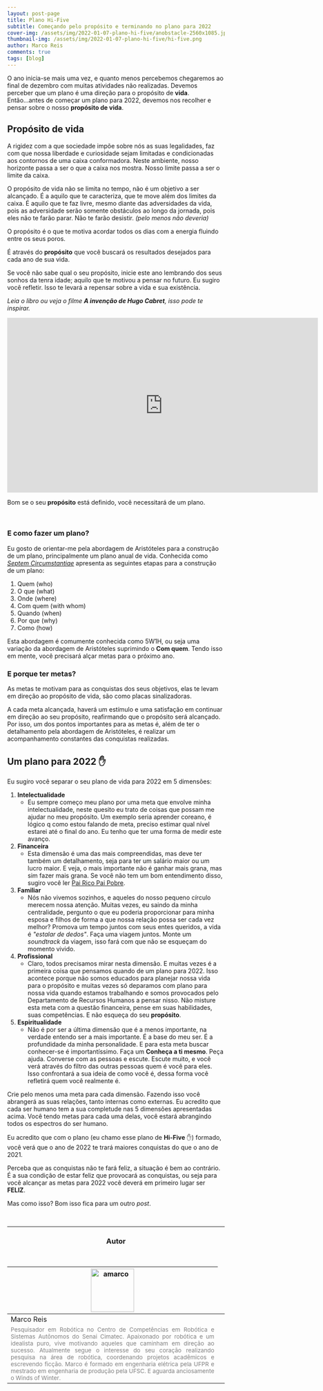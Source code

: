 ```yaml
---
layout: post-page
title: Plano Hi-Five
subtitle: Começando pelo propósito e terminando no plano para 2022
cover-img: /assets/img/2022-01-07-plano-hi-five/anobstacle-2560x1085.jpg
thumbnail-img: /assets/img/2022-01-07-plano-hi-five/hi-five.png
author: Marco Reis
comments: true
tags: [blog]
---
```


<!-- ## Introdução -->

O ano inicia-se mais uma vez, e quanto menos percebemos chegaremos ao final de dezembro com muitas atividades não realizadas. Devemos perceber que um plano é uma direção para o propósito de **vida**. Então...antes de começar um plano para 2022, devemos nos recolher e pensar sobre o nosso **propósito de vida**.

## Propósito de vida
A rigidez com a que sociedade impõe sobre nós as suas legalidades, faz com que nossa liberdade e curiosidade sejam limitadas e condicionadas aos contornos de uma caixa conformadora. Neste ambiente, nosso horizonte passa a ser o que a caixa nos mostra. Nosso limite passa a ser o limite da caixa.

O propósito de vida não se limita no tempo, não é um objetivo a ser alcançado. É a aquilo que te caracteriza, que te move além dos limites da caixa. É aquilo que te faz livre, mesmo diante das adversidades da vida, pois as adversidade serão somente obstáculos ao longo da jornada, pois eles não te farão parar. Não te farão desistir. *(pelo menos não deveria)*

O propósito é o que te motiva acordar todos os dias com a energia fluindo entre os seus poros.

É através do **propósito** que você buscará os resultados desejados para cada ano de sua vida.

Se você não sabe qual o seu propósito, inicie este ano lembrando dos seus sonhos da tenra idade; aquilo que te motivou a pensar no futuro. Eu sugiro você refletir. Isso te levará a repensar sobre a vida e sua existência. 

*Leia o libro ou veja o filme **A invenção de Hugo Cabret**, isso pode te inspirar.*

<!-- [![O propósitco](https://img.youtube.com/vi/AIkWNjh_eo0/0.jpg)](https://www.youtube.com/watch?v=AIkWNjh_eo0 "A invenção de Hugo Cabret") -->

<center>
<iframe width="720" height="405" src="https://www.youtube.com/embed/AIkWNjh_eo0" title="YouTube video player" frameborder="0" allow="accelerometer; autoplay; clipboard-write; encrypted-media; gyroscope; picture-in-picture" allowfullscreen="true"></iframe>
</center>

Bom se o seu **propósito** está definido, você necessitará de um plano.

<br>

<!-- detalhamento -->

### E como fazer um plano?
Eu gosto de orientar-me pela abordagem de Aristóteles para a construção de um plano, principalmente um plano anual de vida. Conhecida como [*Septem Circumstantiae*](https://en.wikipedia.org/wiki/Five_Ws) apresenta as seguintes etapas para a construção de um plano:
1. Quem (who)
2. O que (what)
3. Onde (where)
4. Com quem (with whom)
5. Quando (when)
6. Por que (why)
7. Como (how)

Esta abordagem é comumente conhecida como 5W1H, ou seja uma variação da abordagem de Aristóteles suprimindo o **Com quem**.
Tendo isso em mente, você precisará alçar metas para o próximo ano.

### E porque ter metas?
As metas te motivam para as conquistas dos seus objetivos, elas te levam em direção ao propósito de vida, são como placas sinalizadoras.

A cada meta alcançada, haverá um estímulo e uma satisfação em continuar em direção ao seu propósito, reafirmando que o propósito será alcançado. Por isso, um dos pontos importantes para as metas é, além de ter o detalhamento pela abordagem de Aristóteles, é realizar um acompanhamento constantes das conquistas realizadas.

## Um plano para 2022  :hand:
Eu sugiro você separar o seu plano de vida para 2022 em 5 dimensões:
1. **Intelectualidade**
	* Eu sempre começo meu plano por uma meta que envolve minha intelectualidade, neste quesito eu trato de coisas que possam me ajudar no meu propósito. Um exemplo seria aprender coreano, é lógico q como estou falando de meta, preciso estimar qual nível estarei até o final do ano. Eu tenho que ter uma forma de medir este avanço.
3. **Financeira**
	* Esta dimensão é uma das mais compreendidas, mas deve ter também um detalhamento, seja para ter um salário maior ou um lucro maior. E veja, o mais importante não é ganhar mais grana, mas sim fazer mais grana. Se você não tem um bom entendimento disso, sugiro você ler [Pai Rico Pai Pobre](https://www.amazon.com.br/Pai-rico-pai-pobre-anos/dp/8550801488/ref=sr_1_5?crid=2L7G0IS7P04RI&keywords=pai+rico+pai+pobre&qid=1641215335&sprefix=pai%2Caps%2C199&sr=8-5).
5. **Familiar**
	* Nós não vivemos sozinhos, e aqueles do nosso pequeno círculo merecem nossa atenção. Muitas vezes, eu saindo da minha centralidade, pergunto o que eu poderia proporcionar para minha esposa e filhos de forma a que nossa relação possa ser cada vez melhor? Promova um tempo juntos com seus entes queridos, a vida é *"estalar de dedos"*. Faça uma viagem juntos. Monte um *soundtrack* da viagem, isso fará com que não se esqueçam do momento vivido.
7. **Profissional**
	* Claro, todos precisamos mirar nesta dimensão. E muitas vezes é a primeira coisa que pensamos quando de um plano para 2022. Isso acontece porque não somos educados para planejar nossa vida para o propósito e muitas vezes só deparamos com plano para nossa vida quando estamos trabalhando e somos provocados pelo Departamento de Recursos Humanos a pensar nisso. Não misture esta meta com a questão financeira, pense em suas habilidades, suas competências. E não esqueça do seu **propósito**.
9. **Espiritualidade**
	* Não é por ser a última dimensão que é a menos importante, na verdade entendo ser a mais importante. É a base do meu ser. É a profundidade da minha personalidade. E para esta meta buscar conhecer-se é importantíssimo. Faça um **Conheça a ti mesmo**. Peça ajuda. Converse com as pessoas e escute. Escute muito, e você verá através do filtro das outras pessoas quem é você para eles. Isso confrontará a sua ideia de como você é, dessa forma você refletirá quem você realmente é.


Crie pelo menos uma meta para cada dimensão. Fazendo isso você abrangerá as suas relações, tanto internas como externas. Eu acredito que cada ser humano tem a sua completude nas 5 dimensões apresentadas acima. Você tendo metas para cada uma delas, você estará abrangindo todos os espectros do ser humano.

Eu acredito que com o plano (eu chamo esse plano de **Hi-Five** :hand:) formado, você verá que o ano de 2022 te trará maiores conquistas do que o ano de 2021.

Perceba que as conquistas não te fará feliz, a situação é bem ao contrário. É a sua condição de estar feliz que provocará as conquistas, ou seja para você alcançar as metas para 2022 você deverá em primeiro lugar ser **FELIZ**.

Mas como isso? Bom isso fica para um outro *post*.

<br>

<!--
## Simulação
Como o projeto está em desenvolvimento, simulações parciais estão sendo testadas (referência).

<br>

## Live Action
Testes preliminares também estão sendo realizados em laboratório, onde alguns resultados foram alcançados.

<br>
-->

<hr>

<!-- autor -->
<center><h3 class="post-title">Autor</h3><br/></center>
<div class="row">
  <div class="col-xl-auto offset-xl-0 col-lg-4 offset-lg-0 center">
    <table class="table-borderless highlight">
      <thead>
        <tr>
          <th><img src="{{ 'assets/img/people/marcoreis8b&w-1.png' | relative_url }}" width="100" alt="amarco" class="img-fluid rounded-circle" /></th>
        </tr>
      </thead>
      <tbody>
        <tr class="font-weight-bolder" style="text-align: center margin-top: 0">
          <td>Marco Reis</td>
        </tr>
        <tr style="text-align: center" >
          <td style="color: #808080; vertical-align: top; text-align: justify"><small>Pesquisador em Robótica no Centro de Competências em Robótica e Sistemas Autônomos do Senai Cimatec. Apaixonado por robótica e um idealista puro, vive motivando aqueles que caminham em direção ao sucesso. Atualmente segue o interesse do seu coração realizando pesquisa na área de robótica, coordenando projetos acadêmicos e escrevendo ficção. Marco é formado em engenharia elétrica pela UFPR e mestrado em engenharia de produção pela UFSC. E aguarda anciosamente o Winds of Winter.</small></td>
          <td></td>
        </tr>
      </tbody>
    </table>
  </div>
</div>
<br>
